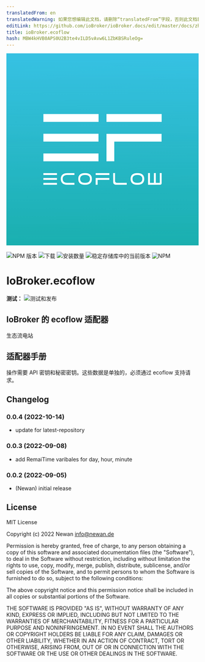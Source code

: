 ```yaml
---
translatedFrom: en
translatedWarning: 如果您想编辑此文档，请删除“translatedFrom”字段，否则此文档将再次自动翻译
editLink: https://github.com/ioBroker/ioBroker.docs/edit/master/docs/zh-cn/adapterref/iobroker.ecoflow/README.md
title: ioBroker.ecoflow
hash: MBW4kHVB0APS0U2B3te4vILD5vAvw6L1ZbKBSRuleOg=
---
```

![标识](../../../en/adapterref/iobroker.ecoflow/admin/ecoflow.png)

![NPM 版本](https://img.shields.io/npm/v/iobroker.ecoflow.svg)
![下载](https://img.shields.io/npm/dm/iobroker.ecoflow.svg)
![安装数量](https://iobroker.live/badges/ecoflow-installed.svg)
![稳定存储库中的当前版本](https://iobroker.live/badges/ecoflow-stable.svg)
![NPM](https://nodei.co/npm/iobroker.ecoflow.png?downloads=true)

# IoBroker.ecoflow
**测试：** ![测试和发布](https://github.com/Newan/ioBroker.ecoflow/workflows/Test%20and%20Release/badge.svg)

## IoBroker 的 ecoflow 适配器
生态流电站

## 适配器手册
操作需要 API 密钥和秘密密钥。这些数据是单独的，必须通过 ecoflow 支持请求。

## Changelog
<!--
    Placeholder for the next version (at the beginning of the line):
    ### **WORK IN PROGRESS**
-->
### 0.0.4 (2022-10-14)
* update for latest-repository

### 0.0.3 (2022-09-08)
* add RemaiTime varibales for day, hour, minute

### 0.0.2 (2022-09-05)
* (Newan) initial release

## License
MIT License

Copyright (c) 2022 Newan <info@newan.de>

Permission is hereby granted, free of charge, to any person obtaining a copy
of this software and associated documentation files (the "Software"), to deal
in the Software without restriction, including without limitation the rights
to use, copy, modify, merge, publish, distribute, sublicense, and/or sell
copies of the Software, and to permit persons to whom the Software is
furnished to do so, subject to the following conditions:

The above copyright notice and this permission notice shall be included in all
copies or substantial portions of the Software.

THE SOFTWARE IS PROVIDED "AS IS", WITHOUT WARRANTY OF ANY KIND, EXPRESS OR
IMPLIED, INCLUDING BUT NOT LIMITED TO THE WARRANTIES OF MERCHANTABILITY,
FITNESS FOR A PARTICULAR PURPOSE AND NONINFRINGEMENT. IN NO EVENT SHALL THE
AUTHORS OR COPYRIGHT HOLDERS BE LIABLE FOR ANY CLAIM, DAMAGES OR OTHER
LIABILITY, WHETHER IN AN ACTION OF CONTRACT, TORT OR OTHERWISE, ARISING FROM,
OUT OF OR IN CONNECTION WITH THE SOFTWARE OR THE USE OR OTHER DEALINGS IN THE
SOFTWARE.